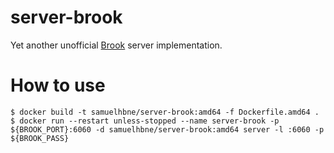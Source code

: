 # server-brook
Yet another unofficial [Brook](https://github.com/txthinking/brook) server implementation.

# How to use
```
$ docker build -t samuelhbne/server-brook:amd64 -f Dockerfile.amd64 .
$ docker run --restart unless-stopped --name server-brook -p ${BROOK_PORT}:6060 -d samuelhbne/server-brook:amd64 server -l :6060 -p ${BROOK_PASS}
```
